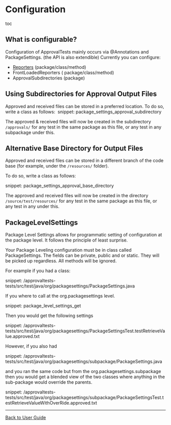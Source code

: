 <a id="top"></a>

# Configuration

toc

## What is configurable?
Configuration of ApprovalTests mainly occurs via @Annotations and PackageSettings. 
(the API is also extendible) 
Currently you can configure:

 * [Reporters](Reporters.md#class-and-method-level) (package/class/method)
 * FrontLoadedReporters ( package/class/method)
 * ApprovalSubdirectories (package)

## Using Subdirectories for Approval Output Files

Approved and received files can be stored in a preferred location. To do so, write a class as follows: 
snippet: package_settings_approval_subdirectory

The approved & received files will now be created in the subdirectory `/approvals/` for any test in the same package as this file, or any test in any subpackage under this.  

## Alternative Base Directory for Output Files  

Approved and received files can be stored in a different branch of the code base (for example, under the `/resources/` folder).

To do so, write a class as follows:    

snippet: package_settings_approval_base_directory

The approved and received files will now be created in the directory `/source/test/resources/` for any test in the same package as this file, or any test in any under this.  

## PackageLevelSettings  

Package Level Settings allows for programmatic setting of configuration at the package level. It follows the principle of least surprise.   

Your Package Leveling configuration must be in class called PackageSettings. The fields can be private, public and or static. They will be picked up regardless. All methods will be ignored.

For example if you had a class:

snippet: /approvaltests-tests/src/test/java/org/packagesettings/PackageSettings.java

If you where to call at the org.packagesettings level.

snippet: package_level_settings_get

Then you would get the following settings

snippet: /approvaltests-tests/src/test/java/org/packagesettings/PackageSettingsTest.testRetrieveValue.approved.txt

However, if you also had

snippet: /approvaltests-tests/src/test/java/org/packagesettings/subpackage/PackageSettings.java

and you ran the same code but from the org.packagesettings.subpackage  
then you would get a blended view of the two classes where anything in the sub-package would override the parents.

snippet: /approvaltests-tests/src/test/java/org/packagesettings/subpackage/PackageSettingsTest.testRetrieveValueWithOverRide.approved.txt

---

[Back to User Guide](README.md#top)
